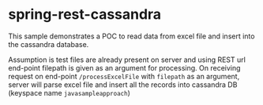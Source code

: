 # spring-rest-cassandra
This sample demonstrates a POC to read data from excel file and insert into the cassandra database.


Assumption is test files are already present on server and using REST url end-point filepath is given as an argument for processing. 
On receiving request on end-point `/processExcelFile` with `filepath` as an argument, server will parse excel file and insert all the records into cassandra DB (keyspace name `javasampleapproach`)
